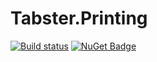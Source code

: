 Tabster.Printing
====================

[![Build status](https://ci.appveyor.com/api/projects/status/3ep1jqwot6r9j9am?svg=true)](https://ci.appveyor.com/project/NateShoffner/tabster-printing)
[![NuGet Badge](https://buildstats.info/nuget/Tabster.Printing)](https://www.nuget.org/packages/Tabster.Printing)